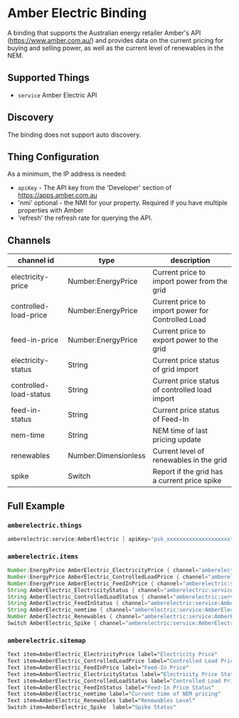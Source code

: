 # Amber Electric Binding

A binding that supports the Australian energy retailer Amber's API (<https://www.amber.com.au/>) and provides data on the current pricing for buying and selling power, as well as the current level of renewables in the NEM.

## Supported Things

- `service` Amber Electric API

## Discovery

The binding does not support auto discovery.

## Thing Configuration

As a minimum, the IP address is needed:

- `apiKey` - The API key from the 'Developer' section of <https://apps.amber.com.au>
- 'nmi' optional -  the NMI for your property. Required if you have multiple properties with Amber
- 'refresh' the refresh rate for querying the API.

## Channels

| channel id             | type                 | description                                       |
|------------------------|----------------------|---------------------------------------------------|
| electricity-price      | Number:EnergyPrice   | Current price to import power from the grid       |
| controlled-load-price  | Number:EnergyPrice   | Current price to import power for Controlled Load |
| feed-in-price          | Number:EnergyPrice   | Current price to export power to the grid         |
| electricity-status     | String               | Current price status of grid import               |
| controlled-load-status | String               | Current price status of controlled load import    |
| feed-in-status         | String               | Current price status of Feed-In                   |
| nem-time               | String               | NEM time of last pricing update                   |
| renewables             | Number:Dimensionless | Current level of renewables in the grid           |
| spike                  | Switch               | Report if the grid has a current price spike      |

## Full Example

### `amberelectric.things`

```java
amberelectric:service:AmberElectric [ apiKey="psk_xxxxxxxxxxxxxxxxxxxx" ]
```

### `amberelectric.items`

```java
Number:EnergyPrice AmberElectric_ElectricityPrice { channel="amberelectric:service:AmberElectric:electricity-price" }
Number:EnergyPrice AmberElectric_ControlledLoadPrice { channel="amberelectric:service:AmberElectric:controlled-load-price" }
Number:EnergyPrice AmberElectric_FeedInPrice { channel="amberelectric:service:AmberElectric:feed-in-price" }
String AmberElectric_ElectricityStatus { channel="amberelectric:service:AmberElectric:electricity-status" }
String AmberElectric_ControlledLoadStatus { channel="amberelectric:service:AmberElectric:controlled-load-status" }
String AmberElectric_FeedInStatus { channel="amberelectric:service:AmberElectric:feed-in-status" }
String AmberElectric_nemtime { channel="amberelectric:service:AmberElectric:nem-time" }
Number AmberElectric_Renewables { channel="amberelectric:service:AmberElectric:renewables" }
Switch AmberElectric_Spike { channel="amberelectric:service:AmberElectric:spike" }
```

### `amberelectric.sitemap`

```perl
Text item=AmberElectric_ElectricityPrice label="Electricity Price"
Text item=AmberElectric_ControlledLoadPrice label="Controlled Load Price"
Text item=AmberElectric_FeedInPrice label="Feed-In Price"
Text item=AmberElectric_ElectricityStatus label="Electricity Price Status"
Text item=AmberElectric_ControlledLoadStatus label="Controlled Load Price Status"
Text item=AmberElectric_FeedInStatus label="Feed-In Price Status"
Text item=AmberElectric_nemtime label="Current time of NEM pricing"
Text item=AmberElectric_Renewables label="Renewables Level"
Switch item=AmberElectric_Spike  label="Spike Status"
```
